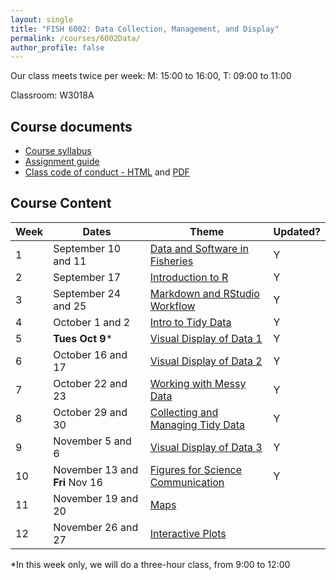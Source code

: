 ```yaml
---
layout: single
title: "FISH 6002: Data Collection, Management, and Display"
permalink: /courses/6002Data/
author_profile: false
---
```


Our class meets twice per week:
M: 15:00 to 16:00, T: 09:00 to 11:00

Classroom: W3018A

## Course documents 
- [Course syllabus](/courses/6002Data/6002Syllabus/)
- [Assignment guide](/courses/6002Data/6002Assignmentguide/) 
- [Class code of conduct - HTML](/courses/coursesCodeofConduct/) and [PDF](/assets/images/FISHCodeofConduct.pdf)

## Course Content

| **Week**  | **Dates**  | **Theme**  |  **Updated?** | 
|-----------|------------|-------------|-------|
|1| September 10 and 11  | [Data and Software in Fisheries](/courses/6002Data/6002Week1/)| Y |
|2| September 17 | [Introduction to R](/courses/6002Data/6002Week2/) | Y |
|3| September 24 and 25 | [Markdown and RStudio Workflow](/courses/6002Data/6002Week3) | Y |
|4| October 1 and 2 | [Intro to Tidy Data](/courses/6002Data/6002Week4/) | Y |
|5| **Tues Oct 9*** | [Visual Display of Data 1](/courses/6002Data/6002Week5/) | Y |
|6| October 16 and 17 | [Visual Display of Data 2](/courses/6002Data/6002Week6/) | Y |
|7| October 22 and 23 | [Working with Messy Data](/courses/6002Data/6002Week7) | Y |
|8| October 29 and 30 | [Collecting and Managing Tidy Data](/courses/6002Data/6002Week8) | Y | 
|9| November 5 and 6| [Visual Display of Data 3](/courses/6002Data/6002Week9) | Y |
|10| November 13 and **Fri** Nov 16| [Figures for Science Communication](/courses/6002Data/6002Week10) | Y |
|11| November 19 and 20  | [Maps](/courses/6002Data/6002Week11) |
|12| November 26 and 27| [Interactive Plots](/courses/6002Data/6002Week12) |

*In this week only, we will do a three-hour class, from 9:00 to 12:00